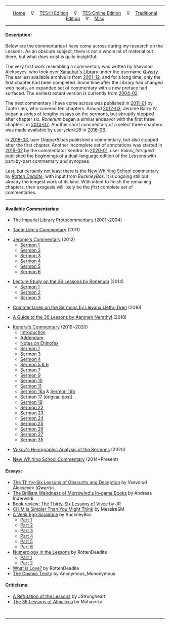 
---

<!-- Jekyll Page Links -->

<center>
<a href="../../index.html">Home</a>
&emsp;&nabla;&emsp;
<a href="../index-tes3.html">TES:III Edition</a>
&emsp;&nabla;&emsp;
<a href="../index-teso.html">TES:Online Edition</a>
&emsp;&nabla;&emsp;
<a href="../index-traditional.html">Traditional Edition</a>
&emsp;&nabla;&emsp;
<a href="../index-misc.html">Misc</a>
</center>

<!-- Markdown Body Below: -->

---

#### Description:

Below are the commentaries I have come across during my research on the Lessons. As an obscure subject, there is not a whole lot of material out there, but what does exist is quite insightful.

The very first work resembling a commentary was written by Vsevolod Alekseyev, who took over [Xanathar's Library][1] under the username [*Qwerty*][2]. The earliest available archive is from [2001-12][3], and for a long time, only the first chapter had been completed. Some time after the Library had changed web hosts, an expanded set of commentary with a new preface had surfaced. The earliest extant version is currently from [2004-02][4].

The next commentary I have come across was published in [2011-01][5] by Tante Lien, who covered ten chapters. Around [2012-03][6], Jerome Barry IV began a series of lengthy essays on the sermons, but abruptly stopped after chapter six. *Ronenum* began a similar endeavor with the first three chapters, in [2014-02][7]. Another short commentary of a select three chapters was made available by user *jclark28* in [2016-06][8].

In [2018-03][9], user *DapperBlues* published a commentary, but also stopped after the first chapter. Another incomplete set of annotations was started in [2019-02][10] by the commentator Kendra. In [2020-01][11], user *Vukov_Intrigued* published the beginnings of a dual-language edition of the Lessons with part-by-part commentary and synopses.

Last, but certainly not least there is the [New Whirling School][12] commentary by [*Rotten Deadite*][13], with input from *BuckneyBos*. It is ongoing still but already the longest work of its kind. With intent to finish the remaining chapters, their exegesis will likely be the *first* complete set of commentaries.

[1]: https://web.archive.org/web/20010124070200if_/http://www.m0use.net/~xanathar/
[2]: https://web.archive.org/web/20010304193342/http://www.m0use.net:80/~xanathar/whatsupwithxan.html
[3]: https://web.archive.org/web/20011210022922/http://www.m0use.net:80/~xanathar/es/mwbooks/lessons.html
[4]: https://web.archive.org/web/20040222133943/http://til.gamingsource.co.uk:80/mwbooks/lessons.shtml
[5]: https://www.imperial-library.info/content/first-time-sermons
[6]: https://jeromeiv-blog.tumblr.com/search/36+lessons
[7]: https://tamrielvault.com/groups/topic/view/group_id/1/topic_id/3628
[8]: https://www.tamriel-rebuilt.org/forum/tribunal-exegesiscommentary
[9]: https://www.eso-rp.com/forum/m/9324623/viewthread/31783221-guide-to-36-lessons-by-buoyant-armiger-aaronen-nerathyl-wip-seminsfw
[10]: https://trinimac.tumblr.com/post/182990267524/if-i-am-to-annotate-the-lessons-id-be-skipping
[11]: https://old.reddit.com/r/Everything_ALMSIVI/comments/eo3dmf/heirographic_cannon_sermon_one_analysis_fact/
[12]: https://www.newwhirlingschool.com/
[13]: http://www.rottendeadite.com/

---

#### Available Commentaries:

- [The Imperial Library Protocommentary][14] (2001~2004)

[14]: https://web.archive.org/web/20040222133943/http://til.gamingsource.co.uk:80/mwbooks/lessons.shtml

- [Tante Lien's Commentary][15] (2011)

[15]: https://www.imperial-library.info/content/first-time-sermons

- [Jerome's Commentary][16] (2012)
  - [Sermon 1][17]
  - [Sermon 2][18]
  - [Sermon 3][19]
  - [Sermon 4][20]
  - [Sermon 5][21]
  - [Sermon 6][22]

[16]: https://jeromeiv-blog.tumblr.com/search/lessons
[17]: https://jeromeiv-blog.tumblr.com/post/19934786003/sermon-1-of-36-lessons-of-vivec-dissection
[18]: https://jeromeiv-blog.tumblr.com/post/19959996140/sermon-2-of-36-lessons-of-vivec-dissection
[19]: https://jeromeiv-blog.tumblr.com/post/19997608963/sermon-3-of-36-lessons-of-vivec-dissection
[20]: https://jeromeiv-blog.tumblr.com/post/20101791537/sermon-4-of-36-lessons-of-vivec-dissection
[21]: https://jeromeiv-blog.tumblr.com/post/20509036079/sermon-5-of-36-lessons-of-vivec-dissection
[22]: https://jeromeiv-blog.tumblr.com/post/25412970836/sermon-6-of-36-lessons-of-vivec-dissection

- [Lecture Study on the 36 Lessons by Ronenum][23] (2014)
  - [Sermon 1][23]
  - [Sermon 2][24]
  - [Sermon 3][25]

[23]: https://tamrielvault.com/groups/topic/view/group_id/1/topic_id/3628
[24]: https://tamrielvault.com/groups/topic/view/group_id/1/topic_id/3645
[25]: https://tamrielvault.com/groups/topic/view/group_id/1/topic_id/3766

- [Commentaries on the Sermons by Llevana Llethri Dren][26] (2016)

[26]: https://www.tamriel-rebuilt.org/forum/tribunal-exegesiscommentary#post-532:~:text=Llevana%20Llethri%20Dren

- [A Guide to the 36 Lessons by Aaronen Nerathyl][27] (2018)

[27]: https://www.eso-rp.com/forum/m/9324623/viewthread/31783221-guide-to-36-lessons-by-buoyant-armiger-aaronen-nerathyl-wip-seminsfw

- [Kendra's Commentary][28] (2019~2020)
  - [Introduction][29]
  - [Addendum][30]
  - [Notes on Ehlnofex][31]
  - [Sermon 1][32]
  - [Sermon 3][33]
  - [Sermon 4][34]
  - [Sermon 5 & 6][35]
  - [Sermon 7][36]
  - [Sermon 9][37]
  - [Sermon 10][38]
  - [Sermon 11][39]
  - [Sermon 16a][40] & [Sermon 16b][41]
  - [Sermon 17][42] ([original post][43])
  - [Sermon 19][44]
  - [Sermon 22][45]
  - [Sermon 23][46]
  - [Sermon 24][47]
  - [Sermon 25][48]
  - [Sermon 26][49]
  - [Sermon 27][50]
  - [Sermon 35][51]

[28]: https://trinimac.tumblr.com/tagged/vivec
[29]: https://trinimac.tumblr.com/post/182990267524/if-i-am-to-annotate-the-lessons-id-be-skipping
[30]: https://trinimac.tumblr.com/post/186096989319/as-i-near-my-current-deep-reread-of-the-lessons-im
[31]: https://trinimac.tumblr.com/post/625085262105575424/im-also-not-sure-what-i-think-ae-herma-mora
[32]: https://trinimac.tumblr.com/post/182991147189/36-lessons-of-vivec-annotated-part-1
[33]: https://trinimac.tumblr.com/post/182996273334/36-lessons-of-vivec-annotated-part-2
[34]: https://trinimac.tumblr.com/post/183036792949/36-lessons-of-vivec-annotated-part-3
[35]: https://trinimac.tumblr.com/post/185311013124/36-lessons-of-vivec-annotated-part-4
[36]: https://trinimac.tumblr.com/post/185399291964/36-lessons-of-vivec-annotated-part-5
[37]: https://trinimac.tumblr.com/post/614056900320018432/the-hortator-fought-him-unarmed-grabbing-the
[38]: https://trinimac.tumblr.com/post/185530594154/sermon-ten-annotated
[39]: https://trinimac.tumblr.com/post/638168617281781760/i-wonder-if-mephalas-black-hands-are-like-the
[40]: https://trinimac.tumblr.com/post/185883908259/i-kinda-wonder-if-vivec-ever-told-sotha-sil-what
[41]: https://trinimac.tumblr.com/post/185903330999/something-else-that-strikes-me-about-sermon
[42]: https://trinimac.tumblr.com/post/187331880284/they-walked-farther-and-saw-the-spiked-waters-at
[43]: https://uesp.tumblr.com/post/187328894820/they-walked-farther-and-saw-the-spiked-waters-at
[44]: https://trinimac.tumblr.com/post/185906048484/really-not-sure-the-poem-in-sermon-19-means
[45]: https://trinimac.tumblr.com/post/613980461239353344/boethiah-trinimac-sermon-22-is-kinda-confusing
[46]: https://trinimac.tumblr.com/post/185953862724/sermon-23-annotated
[47]: https://trinimac.tumblr.com/post/185979179764/basically-i-think-all-the-monster-children-vivec
[48]: https://trinimac.tumblr.com/post/185979218844/also-sermon-25-was-basically-all-just-vivec-being
[49]: https://trinimac.tumblr.com/post/185979094559/ok-i-really-oughtnt-keep-blabbering-about-sermons
[50]: https://trinimac.tumblr.com/post/186054304169/the-scripture-of-the-word-first-all-language-is
[51]: https://trinimac.tumblr.com/post/628087905784643584/sermon-35-annotated-the-scripture-of-love

- [Vukov's Heirographic Analysis of the Sermons][52] (2020)

[52]: https://old.reddit.com/r/Everything_ALMSIVI/comments/eo3dmf/heirographic_cannon_sermon_one_analysis_fact/

- [New Whirling School Commentary][53] (2014~Present)

[53]: https://www.newwhirlingschool.com/

#### Essays:

  - [The Thirty-Six Lessons of Obscurity and Deception][54] by Vsevolod Alekseyev (*Qwerty*)
  - [The Brilliant Weirdness of Morrowind's In-game Books][55] by Andreas Inderwildi
  - [Book review: The Thirty-Six Lessons of Vivec][56] by JR
  - [CHIM is Simpler Than You Might Think][57] by MessireSM
  - [A Vehk Egg Scramble][58] by BuckneyBos
    - [Part 1][58]
    - [Part 2][59]
    - [Part 3][60]
    - [Part 4][61]
    - [Part 5][62]
    - [Part 6][63]
  - [Numerology in the Lessons][64] by RottenDeadite
    - [Part 1][64]
    - [Part 2][65]
  - [What is Love?][66] by RottenDeadite
  - [The Cosmic Trinity][67] by Anonymous_Mononymous

[54]: https://www.imperial-library.info/content/thirty-six-lessons-obscurity-and-deception
[55]: https://www.eurogamer.net/articles/2019-05-23-the-brilliant-weirdness-of-morrowinds-in-game-literature
[56]: http://www.journeymansretort.com/2015/02/01/book-review-the-thirty-six-lessons-of-vivec/
[57]: https://www.reddit.com/r/teslore/comments/ksg3sc/chim_is_simpler_then_you_might_think_the/
[58]: https://www.reddit.com/r/teslore/comments/4tjmka/a_vekh_egg_scramble_part_i_an_egg_bearing_preamble/
[59]: https://www.reddit.com/r/teslore/comments/4tvlzj/a_vehk_egg_scramble_part_ii_the_pomegranate/
[60]: https://www.reddit.com/r/teslore/comments/4uah5u/a_vehk_egg_scramble_part_iii_an_egg_with_four/
[61]: https://www.reddit.com/r/teslore/comments/4valf7/a_vehk_egg_scramble_part_iv_children_of_egg/
[62]: https://www.reddit.com/r/teslore/comments/4wtnqb/a_vehk_egg_scramble_part_v_the_remaining_beaten/
[63]: https://www.reddit.com/r/teslore/comments/51eb0v/a_vehk_egg_scramble_part_vi_psjjjj_the_endeavor/
[64]: https://www.reddit.com/r/teslore/comments/16cbg6/numerology_in_the_lessons_pt_1/
[65]: https://www.reddit.com/r/teslore/comments/16cbvb/numerology_in_the_lessons_pt_2/
[66]: https://www.reddit.com/r/teslore/comments/18gt8w/what_is_love/
[67]: https://www.reddit.com/r/teslore/comments/2092y5/the_cosmic_trinity/

#### Criticisms:

  - [A Refutation of the Lessons][68] by JStrongheart
  - [The 36 Lessons of Almalexia][69] by Mahavrika

[68]: https://markarthinstitute.wordpress.com/2017/02/06/a-refutation-of-the-lessons/
[69]: https://www.fanfiction.net/s/11379476/1/The-36-Lessons-of-Almalexia

&#8203;

---

